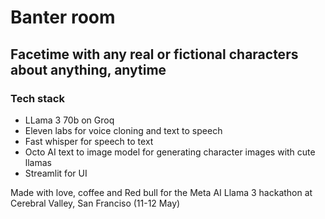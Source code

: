 # Banter room

## Facetime with any real or fictional characters about anything, anytime

### Tech stack
- LLama 3 70b on Groq
- Eleven labs for voice cloning and text to speech
- Fast whisper for speech to text
- Octo AI text to image model for generating character images with cute llamas
- Streamlit for UI


Made with love, coffee and Red bull for the Meta AI Llama 3 hackathon at Cerebral Valley, San Franciso (11-12 May)